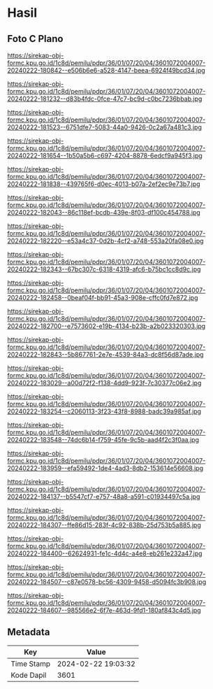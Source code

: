 # Hasil

## Foto C Plano

https://sirekap-obj-formc.kpu.go.id/1c8d/pemilu/pdpr/36/01/07/20/04/3601072004007-20240222-180842--e506b6e6-a528-4147-beea-6924f49bcd34.jpg

https://sirekap-obj-formc.kpu.go.id/1c8d/pemilu/pdpr/36/01/07/20/04/3601072004007-20240222-181232--d83b4fdc-0fce-47c7-bc9d-c0bc7236bbab.jpg

https://sirekap-obj-formc.kpu.go.id/1c8d/pemilu/pdpr/36/01/07/20/04/3601072004007-20240222-181523--6751dfe7-5083-44a0-9426-0c2a67a481c3.jpg

https://sirekap-obj-formc.kpu.go.id/1c8d/pemilu/pdpr/36/01/07/20/04/3601072004007-20240222-181654--1b50a5b6-c697-4204-8878-6edcf9a945f3.jpg

https://sirekap-obj-formc.kpu.go.id/1c8d/pemilu/pdpr/36/01/07/20/04/3601072004007-20240222-181838--439765f6-d0ec-4013-b07a-2ef2ec9e73b7.jpg

https://sirekap-obj-formc.kpu.go.id/1c8d/pemilu/pdpr/36/01/07/20/04/3601072004007-20240222-182043--86c118ef-bcdb-439e-8f03-df100c454788.jpg

https://sirekap-obj-formc.kpu.go.id/1c8d/pemilu/pdpr/36/01/07/20/04/3601072004007-20240222-182220--e53a4c37-0d2b-4cf2-a748-553a20fa08e0.jpg

https://sirekap-obj-formc.kpu.go.id/1c8d/pemilu/pdpr/36/01/07/20/04/3601072004007-20240222-182343--67bc307c-6318-4319-afc6-b75bc1cc8d9c.jpg

https://sirekap-obj-formc.kpu.go.id/1c8d/pemilu/pdpr/36/01/07/20/04/3601072004007-20240222-182458--0beaf04f-bb91-45a3-908e-cffc0fd7e872.jpg

https://sirekap-obj-formc.kpu.go.id/1c8d/pemilu/pdpr/36/01/07/20/04/3601072004007-20240222-182700--e7573602-e19b-4134-b23b-a2b023320303.jpg

https://sirekap-obj-formc.kpu.go.id/1c8d/pemilu/pdpr/36/01/07/20/04/3601072004007-20240222-182843--5b867761-2e7e-4539-84a3-dc8f56d87ade.jpg

https://sirekap-obj-formc.kpu.go.id/1c8d/pemilu/pdpr/36/01/07/20/04/3601072004007-20240222-183029--a00d72f2-f138-4dd9-923f-7c30377c06e2.jpg

https://sirekap-obj-formc.kpu.go.id/1c8d/pemilu/pdpr/36/01/07/20/04/3601072004007-20240222-183254--c2060113-3f23-43f8-8988-badc39a985af.jpg

https://sirekap-obj-formc.kpu.go.id/1c8d/pemilu/pdpr/36/01/07/20/04/3601072004007-20240222-183548--74dc6b14-f759-45fe-9c5b-aad4f2c3f0aa.jpg

https://sirekap-obj-formc.kpu.go.id/1c8d/pemilu/pdpr/36/01/07/20/04/3601072004007-20240222-183959--efa59492-1de4-4ad3-8db2-153614e56608.jpg

https://sirekap-obj-formc.kpu.go.id/1c8d/pemilu/pdpr/36/01/07/20/04/3601072004007-20240222-184137--b5547cf7-e757-48a8-a591-c01934497c5a.jpg

https://sirekap-obj-formc.kpu.go.id/1c8d/pemilu/pdpr/36/01/07/20/04/3601072004007-20240222-184307--ffe86d15-283f-4c92-838b-25d753b5a885.jpg

https://sirekap-obj-formc.kpu.go.id/1c8d/pemilu/pdpr/36/01/07/20/04/3601072004007-20240222-184400--62624931-fe1c-4d4c-a4e8-eb261e232a47.jpg

https://sirekap-obj-formc.kpu.go.id/1c8d/pemilu/pdpr/36/01/07/20/04/3601072004007-20240222-184507--c87e0578-bc56-4309-9458-d5094fc3b908.jpg

https://sirekap-obj-formc.kpu.go.id/1c8d/pemilu/pdpr/36/01/07/20/04/3601072004007-20240222-184607--985566e2-6f7e-463d-9fd1-180af843c4d5.jpg


## Metadata

| Key        | Value               |
| ---------- | ------------------- |
| Time Stamp | 2024-02-22 19:03:32 |
| Kode Dapil | 3601                |



